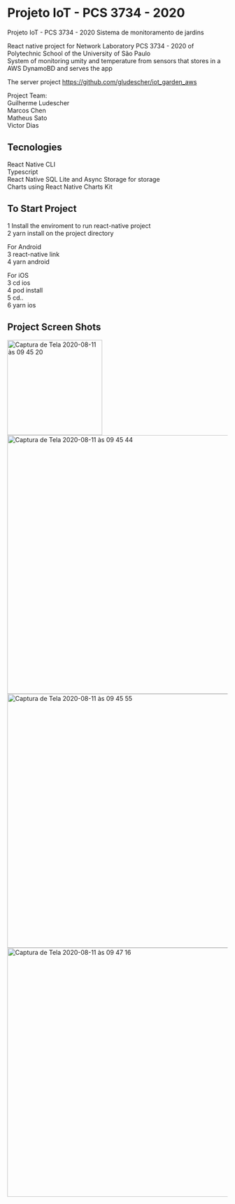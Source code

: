 # Projeto IoT  - PCS 3734 - 2020
Projeto IoT  - PCS 3734 - 2020
Sistema de monitoramento de jardins

React native project for Network Laboratory PCS 3734 - 2020 of Polytechnic School of the University of São Paulo  
System of monitoring umity and temperature from sensors that stores in a AWS DynamoBD and serves the app

The server project https://github.com/gludescher/iot_garden_aws

Project Team:  
Guilherme Ludescher  
Marcos Chen  
Matheus Sato  
Victor Dias  

## Tecnologies
React Native CLI  
Typescript  
React Native SQL Lite and Async Storage for storage  
Charts using React Native Charts Kit  

## To Start Project
1 Install the enviroment to run react-native project  
2 yarn install on the project directory  

For Android  
3 react-native link  
4 yarn android    

For iOS  
3 cd ios  
4 pod install  
5 cd..  
6 yarn ios  

## Project Screen Shots  
<img width="217" alt="Captura de Tela 2020-08-11 às 09 45 20" src="https://user-images.githubusercontent.com/22487037/89898610-60ef1200-dbb7-11ea-85ed-b22a5955e1e7.png">  
<img width="590" alt="Captura de Tela 2020-08-11 às 09 45 44" src="https://user-images.githubusercontent.com/22487037/89898639-6f3d2e00-dbb7-11ea-9972-31ae92737361.png">
<img width="579" alt="Captura de Tela 2020-08-11 às 09 45 55" src="https://user-images.githubusercontent.com/22487037/89898657-75cba580-dbb7-11ea-978b-3eac9119eb42.png">
<img width="568" alt="Captura de Tela 2020-08-11 às 09 47 16" src="https://user-images.githubusercontent.com/22487037/89898795-b0cdd900-dbb7-11ea-9db3-714900ee733e.png">
